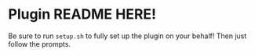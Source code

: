 # Plugin README HERE!

Be sure to run `setup.sh` to fully set up the plugin on your behalf!  Then just follow the prompts.
